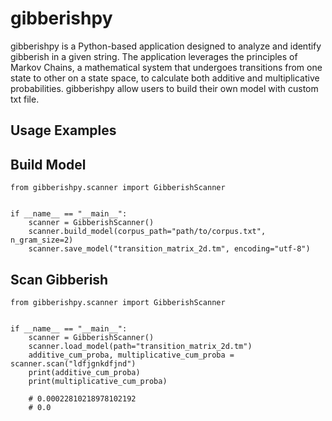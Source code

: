 # gibberishpy

gibberishpy is a Python-based application designed to analyze and identify gibberish in a given string. The application leverages the principles of Markov Chains, a mathematical system that undergoes transitions from one state to other on a state space, to calculate both additive and multiplicative probabilities. gibberishpy allow users to build their own model with custom txt file.


## Usage Examples

Build Model
-----------

    from gibberishpy.scanner import GibberishScanner
    
    
    if __name__ == "__main__":
        scanner = GibberishScanner()
        scanner.build_model(corpus_path="path/to/corpus.txt", n_gram_size=2)
        scanner.save_model("transition_matrix_2d.tm", encoding="utf-8")

Scan Gibberish
--------------

    from gibberishpy.scanner import GibberishScanner
    
    
    if __name__ == "__main__":
        scanner = GibberishScanner()
        scanner.load_model(path="transition_matrix_2d.tm")
        additive_cum_proba, multiplicative_cum_proba = scanner.scan("ldfjgnkdfjnd")
        print(additive_cum_proba)
        print(multiplicative_cum_proba)
    
        # 0.00022810218978102192
        # 0.0
